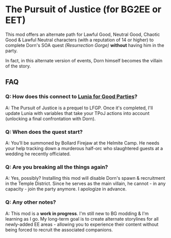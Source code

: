 # The Pursuit of Justice (for BG2EE or EET)

This mod offers an alternate path for Lawful Good, Neutral Good, Chaotic Good & Lawful Neutral characters (with a reputation of 14 or higher) to complete Dorn's SOA quest *(Resurrection Gorge)* **without** having him in the party. 

In fact, in this alternate version of events, Dorn himself becomes the villain of the story.

## FAQ
### Q: How does this connect to [Lunia for Good Parties](https://github.com/bucketfulofsunshine/Lunia-For-Good-Parties)?

A: The Pursuit of Justice is a prequel to LFGP. Once it's completed, I'll update Lunia with variables that take your TPoJ actions into account (unlocking a final confrontation with Dorn). 

### Q: When does the quest start?

A: You’ll be summoned by Bollard Firejaw at the Helmite Camp. He needs your help tracking down a murderous half-orc who slaughtered guests at a wedding he recently officiated.

### Q: Are you breaking all the things again?

A: Yes, possibly? Installing this mod will disable Dorn's spawn & recruitment in the Temple District. Since he serves as the main villain, he cannot - in any capacity - join the party anymore. I apologize in advance.

### Q: Any other notes?

A: This mod is a **work in progress**. I'm still new to BG modding & I'm learning as I go. My long-term goal is to create alternate storylines for all newly-added EE areas - allowing you to experience their content without being forced to recruit the associated companions.
